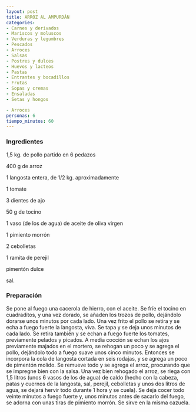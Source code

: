 ```yaml
---
layout: post
title: ARROZ AL AMPURDÁN
categories:
- Carnes y derivados
- Mariscos y moluscos
- Verduras y legumbres
- Pescados
- Arroces
- Salsas
- Postres y dulces
- Huevos y lacteos
- Pastas
- Entrantes y bocadillos
- Frutas
- Sopas y cremas
- Ensaladas
- Setas y hongos

- Arroces
personas: 6 
tiempo_minutos: 60 
---
```

<h3>Ingredientes</h3>
1,5 kg. de pollo partido en 6 pedazos

400 g de arroz

1 langosta entera, de 1/2 kg. aproximadamente

1 tomate

3 dientes de ajo

50 g de tocino

1 vaso (de los de agua) de aceite de oliva virgen

1 pimiento morrón

2 cebolletas

1 ramita de perejil

pimentón dulce

sal.

<h3>Preparación</h3>
Se pone al fuego una cacerola de hierro, con el aceite. Se fríe el tocino en cuadraditos, y una vez dorado, se añaden los trozos de pollo, dejándolo dorarse unos minutos por cada lado. Una vez frito el pollo se retira y se echa a fuego fuerte la langosta, viva. Se tapa y se deja unos minutos de cada lado. Se retira también y se echan a fuego fuerte los tomates, previamente pelados y picados. A media cocción se echan los ajos previamente majados en el mortero, se rehogan un poco y se agrega el pollo, dejándolo todo a fuego suave unos cinco minutos. Entonces se incorpora la cola de langosta cortada en seis rodajas, y se agrega un poco de pimentón molido. Se remueve todo y se agrega el arroz, procurando que se impregne bien con la salsa. Una vez bien rehogado el arroz, se riega con 1,5 litros (unos 6 vasos de los de agua) de caldo (hecho con la cabeza, patas y cuernos de la langosta, sal, perejil, cebolletas y unos dos litros de agua, se dejará hervir todo durante 1 hora y se cuela). Se deja cocer todo veinte minutos a fuego fuerte y, unos minutos antes de sacarlo del fuego, se adorna con unas tiras de pimiento morrón. Se sirve en la misma cazuela.

